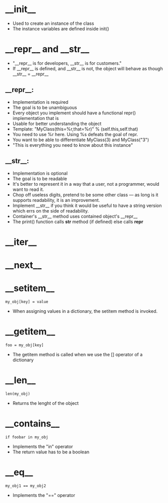 # \_\_init\_\_
* Used to create an instance of the class
* The instance variables are defined inside init()

# \_\_repr\_\_ and \_\_str\_\_
* "\_\_repr\_\_ is for developers, \_\_str\_\_ is for customers."
* If \_\_repr\_\_ is defined, and \_\_str\_\_ is not, the object will behave as though \_\_str\_\_ = \_\_repr\_\_

## \_\_repr\_\_:
* Implementation is required
* The goal is to be unambiguous
* Every object you implement should have a functional repr() implementation that is
* Usable for better understanding the object
* Template: "MyClass(this=%r,that=%r)" % (self.this,self.that)
* You need to use %r here. Using %s defeats the goal of repr.
* You want to be able to differentiate MyClass(3) and MyClass("3")
* "This is everything you need to know about this instance"

## \_\_str\_\_:
* Implementation is optional
* The goal is to be readable
* It's better to represent it in a way that a user, not a programmer, would want to read it.
* Chop off useless digits, pretend to be some other class — as long is it supports readability, it is an improvement.
* Implement \_\_str\_\_ if you think it would be useful to have a string version which errs on the side of readability.
* Container's \_\_str\_\_ method uses contained object's \_\_repr\_\_
* The print() function calls __str__ method (if defined) else calls __repr__

# \_\_iter\_\_

# \_\_next\_\_

# \_\_setitem\_\_
`my_obj[key] = value`
* When assigning values in a dictionary, the setitem method is invoked.

# \_\_getitem\_\_
`foo = my_obj[key]`
* The getitem method is called when we use the [] operator of a dictionary

# \_\_len\_\_
`len(my_obj)`
* Returns the lenght of the object

# \_\_contains\_\_
`if foobar in my_obj`
* Implements the "in" operator
* The return value has to be a boolean

# \_\_eq\_\_
`my_obj1 == my_obj2`
* Implements the "==" operator
